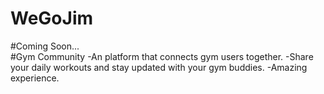# WeGoJim
#Coming Soon...  
#Gym Community
-An platform that connects gym users together.
-Share your daily workouts and stay updated with your gym buddies.
-Amazing experience.
